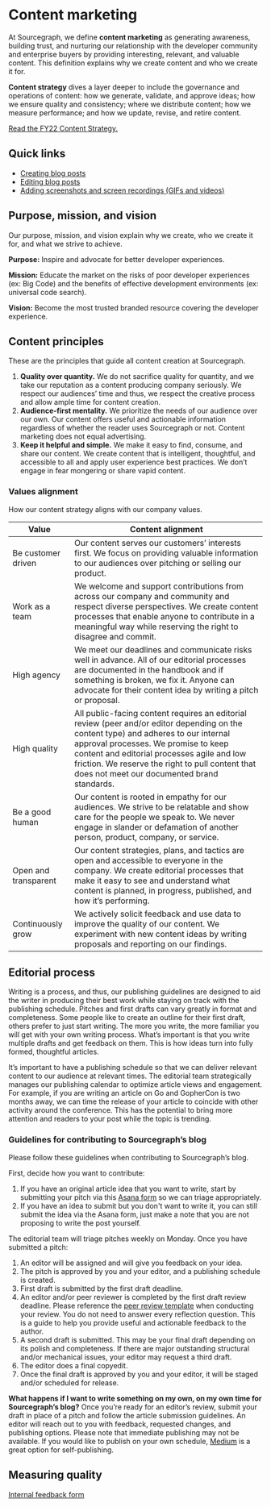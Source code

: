 # Content marketing 

At Sourcegraph, we define **content marketing** as generating awareness, building trust, and nurturing our relationship with the developer community and enterprise buyers by providing interesting, relevant, and valuable content. This definition explains why we create content and who we create it for. 

**Content strategy** dives a layer deeper to include the governance and operations of content: how we generate, validate, and approve ideas; how we ensure quality and consistency; where we distribute content; how we measure performance; and how we update, revise, and retire content.

[Read the FY22 Content Strategy.](https://docs.google.com/document/d/1uz9AN5ZiGkbVD5mQmoKNO4mdbKaI1lukQcxPB2JiPx4/edit#)


## Quick links

- [Creating blog posts](creating_blog_posts.md)
- [Editing blog posts](creating_blog_posts.md#editing-blog-posts)
- [Adding screenshots and screen recordings (GIFs and videos)](adding_screenshots_screen_recording.md)

## Purpose, mission, and vision

Our purpose, mission, and vision explain why we create, who we create it for, and what we strive to achieve.

**Purpose:** Inspire and advocate for better developer experiences.

**Mission:** Educate the market on the risks of poor developer experiences (ex: Big Code) and the benefits of effective development environments (ex: universal code search).

**Vision:** Become the most trusted branded resource
covering the developer experience.


## Content principles

These are the principles that guide all content creation at Sourcegraph. 

1. **Quality over quantity.** We do not sacrifice quality for quantity, and we take our reputation as a content producing company seriously. We respect our audiences’ time and thus, we respect the creative process and allow ample time for content creation. 
1. **Audience-first mentality.** We prioritize the needs of our audience over our own. Our content offers useful and actionable information regardless of whether the reader uses Sourcegraph or not. Content marketing does not equal advertising. 
1. **Keep it helpful and simple.** We make it easy to find, consume, and share our content. We create content that is intelligent, thoughtful, and accessible to all and apply user experience best practices. We don’t engage in fear mongering or share vapid content.

### Values alignment 

How our content strategy aligns with our company values.

| Value      | Content alignment |
| ----------- | ----------- |
| Be customer driven      | Our content serves our customers’ interests first. We focus on providing valuable information to our audiences over pitching or selling our product.  |
| Work as a team   | We welcome and support contributions from across our company and community and respect diverse perspectives. We create content processes that enable anyone to contribute in a meaningful way while reserving the right to disagree and commit.        |
| High agency   | We meet our deadlines and communicate risks well in advance. All of our editorial processes are documented in the handbook and if something is broken, we fix it. Anyone can advocate for their content idea by writing a pitch or proposal.     |
| High quality   | All public-facing content requires an editorial review (peer and/or editor depending on the content type) and adheres to our internal approval processes. We promise to keep content and editorial processes agile and low friction. We reserve the right to pull content that does not meet our documented brand standards.   |
| Be a good human   | Our content is rooted in empathy for our audiences. We strive to be relatable and show care for the people we speak to. We never engage in slander or defamation of another person, product, company, or service.    |
| Open and transparent  | Our content strategies, plans, and tactics are open and accessible to everyone in the company. We create editorial processes that make it easy to see and understand what content is planned, in progress, published, and how it’s performing.    |
| Continuously grow   | We actively solicit feedback and use data to improve the quality of our content. We experiment with new content ideas by writing proposals and reporting on our findings.   |

## Editorial process 

Writing is a process, and thus, our publishing guidelines are designed to aid the writer in producing their best work while staying on track with the publishing schedule. Pitches and first drafts can vary greatly in format and completeness. Some people like to create an outline for their first draft, others prefer to just start writing. The more you write, the more familiar you will get with your own writing process. What’s important is that you write multiple drafts and get feedback on them. This is how ideas turn into fully formed, thoughtful articles. 

It’s important to have a publishing schedule so that we can deliver relevant content to our audience at relevant times. The editorial team strategically manages our publishing calendar to optimize article views and engagement. For example, if you are writing an article on Go and GopherCon is two months away, we can time the release of your article to coincide with other activity around the conference. This has the potential to bring more attention and readers to your post while the topic is trending. 

### Guidelines for contributing to Sourcegraph’s blog

Please follow these guidelines when contributing to Sourcegraph’s blog. 

First, decide how you want to contribute:

1. If you have an original article idea that you want to write, start by submitting your pitch via this [Asana form](https://form.asana.com/?k=_8SuPp9NQzctZtAsgMpPvQ&d=7195383522959) so we can triage appropriately.
1. If you have an idea to submit but you don't want to write it, you can still submit the idea via the Asana form, just make a note that you are not proposing to write the post yourself.

The editorial team will triage pitches weekly on Monday. Once you have submitted a pitch:

1. An editor will be assigned and will give you feedback on your idea.
1. The pitch is approved by you and your editor, and a publishing schedule is created. 
1. First draft is submitted by the first draft deadline. 
1. An editor and/or peer reviewer is completed by the first draft review deadline. Please reference the [peer review template](https://docs.google.com/document/d/1KHFMIGmbmDPsE8EYPAf4DPD6kek_1dRnKf49wG5foU0/edit) when conducting your review. You do not need to answer every reflection question. This is a guide to help you provide useful and actionable feedback to the author. 
1. A second draft is submitted. This may be your final draft depending on its polish and completeness. If there are major outstanding structural and/or mechanical issues, your editor may request a third draft.
1. The editor does a final copyedit.
1. Once the final draft is approved by you and your editor, it will be staged and/or scheduled for release. 

**What happens if I want to write something on my own, on my own time for Sourcegraph’s blog?** Once you’re ready for an editor’s review, submit your draft in place of a pitch and follow the article submission guidelines. An editor will reach out to you with feedback, requested changes, and publishing options. Please note that immediate publishing may not be available. If you would like to publish on your own schedule, [Medium](https://medium.com/) is a great option for self-publishing. 

## Measuring quality 

[Internal feedback form](https://docs.google.com/forms/d/18RhCpBWv6bzQwNEAY8a6BU52aOpCemsodOU-GaGVvmg/edit)


